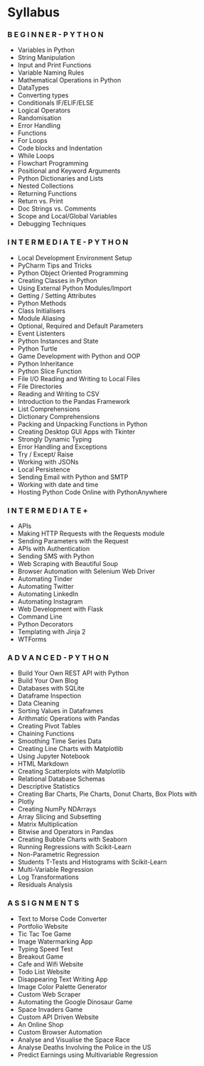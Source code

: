 # Syllabus

### B E G I N N E R - P Y T H O N
* Variables in Python
* String Manipulation
* Input and Print Functions
* Variable Naming Rules
* Mathematical Operations in Python
* DataTypes
* Converting types
* Conditionals IF/ELIF/ELSE
* Logical Operators
* Randomisation
* Error Handling
* Functions
* For Loops
* Code blocks and Indentation
* While Loops
* Flowchart Programming
* Positional and Keyword Arguments
* Python Dictionaries and Lists
* Nested Collections
* Returning Functions
* Return vs. Print
* Doc Strings vs. Comments
* Scope and Local/Global Variables
* Debugging Techniques

### I N T E R M E D I A T E - P Y T H O N
* Local Development Environment Setup
* PyCharm Tips and Tricks
* Python Object Oriented Programming
* Creating Classes in Python
* Using External Python Modules/Import
* Getting / Setting Attributes
* Python Methods
* Class Initialisers
* Module Aliasing
* Optional, Required and Default Parameters
* Event Listenters
* Python Instances and State
* Python Turtle
* Game Development with Python and OOP
* Python Inheritance
* Python Slice Function
* File I/O Reading and Writing to Local Files
* File Directories
* Reading and Writing to CSV
* Introduction to the Pandas Framework
* List Comprehensions
* Dictionary Comprehensions
* Packing and Unpacking Functions in Python
* Creating Desktop GUI Apps with Tkinter
* Strongly Dynamic Typing
* Error Handling and Exceptions
* Try / Except/ Raise
* Working with JSONs
* Local Persistence
* Sending Email with Python and SMTP
* Working with date and time
* Hosting Python Code Online with PythonAnywhere

### I N T E R M E D I A T E +
* APIs
* Making HTTP Requests with the Requests module
* Sending Parameters with the Request
* APIs with Authentication
* Sending SMS with Python
* Web Scraping with Beautiful Soup
* Browser Automation with Selenium Web Driver
* Automating Tinder
* Automating Twitter
* Automating LinkedIn
* Automating Instagram
* Web Development with Flask
* Command Line
* Python Decorators
* Templating with Jinja 2
* WTForms

### A D V A N C E D - P Y T H O N
* Build Your Own REST API with Python
* Build Your Own Blog
* Databases with SQLite
* Dataframe Inspection
* Data Cleaning
* Sorting Values in Dataframes
* Arithmatic Operations with Pandas
* Creating Pivot Tables
* Chaining Functions
* Smoothing Time Series Data
* Creating Line Charts with Matplotlib
* Using Jupyter Notebook
* HTML Markdown
* Creating Scatterplots with Matplotlib
* Relational Database Schemas
* Descriptive Statistics
* Creating Bar Charts, Pie Charts, Donut Charts, Box Plots with
* Plotly
* Creating NumPy NDArrays
* Array Slicing and Subsetting
* Matrix Multiplication
* Bitwise and Operators in Pandas
* Creating Bubble Charts with Seaborn
* Running Regressions with Scikit-Learn
* Non-Parametric Regression
* Students T-Tests and Histograms with Scikit-Learn
* Multi-Variable Regression
* Log Transformations
* Residuals Analysis

### A S S I G N M E N T S
* Text to Morse Code Converter
* Portfolio Website
* Tic Tac Toe Game
* Image Watermarking App
* Typing Speed Test
* Breakout Game
* Cafe and Wifi Website
* Todo List Website
* Disappearing Text Writing App
* Image Color Palette Generator
* Custom Web Scraper
* Automating the Google Dinosaur Game
* Space Invaders Game
* Custom API Driven Website
* An Online Shop
* Custom Browser Automation
* Analyse and Visualise the Space Race
* Analyse Deaths Involving the Police in the US
* Predict Earnings using Multivariable Regression